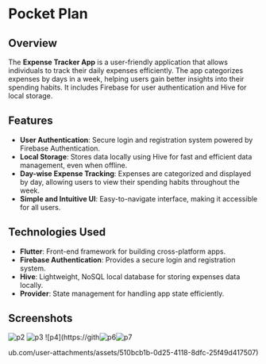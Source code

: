 # Pocket Plan

## Overview
The **Expense Tracker App** is a user-friendly application that allows individuals to track their daily expenses efficiently. The app categorizes expenses by days in a week, helping users gain better insights into their spending habits. It includes Firebase for user authentication and Hive for local storage.

## Features
- **User Authentication**: Secure login and registration system powered by Firebase Authentication.
- **Local Storage**: Stores data locally using Hive for fast and efficient data management, even when offline.
- **Day-wise Expense Tracking**: Expenses are categorized and displayed by day, allowing users to view their spending habits throughout the week.
- **Simple and Intuitive UI**: Easy-to-navigate interface, making it accessible for all users.

## Technologies Used
- **Flutter**: Front-end framework for building cross-platform apps.
- **Firebase Authentication**: Provides a secure login and registration system.
- **Hive**: Lightweight, NoSQL local database for storing expenses data locally.
- **Provider**: State management for handling app state efficiently.

## Screenshots
![p2](https://github.com/user-attachments/assets/aa5a39ab-b159-4f87-a547-c7aa40570e9c)
![p3](https://github.com/user-attachments/assets/90312db1-f3be-48d8-829f-f81571463025)
![p4](https://gith![p6](https://github.com/user-attachments/assets/40ad09fa-8333-4492-997b-fdcab54aad68)![p7](https://github.com/user-attachments/assets/3a61fdf8-4759-4a1c-bc50-b6c6d5433799)

ub.com/user-attachments/assets/510bcb1b-0d25-4118-8dfc-25f49d417507)

